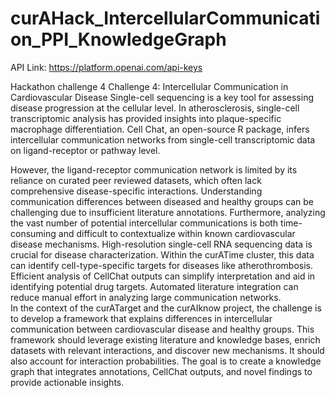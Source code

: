 # curAHack_IntercellularCommunication_PPI_KnowledgeGraph


API Link: https://platform.openai.com/api-keys


Hackathon challenge 4
Challenge 4: Intercellular Communication in Cardiovascular Disease 
Single-cell sequencing is a key tool for assessing disease progression at the cellular level. In 
atherosclerosis, single-cell transcriptomic analysis has provided insights into plaque-specific 
macrophage differentiation. Cell Chat, an open-source R package, infers intercellular communication 
networks from single-cell transcriptomic data on ligand-receptor or pathway level.  

However, the ligand-receptor communication network is limited by its reliance on curated peer
reviewed datasets, which often lack comprehensive disease-specific interactions. Understanding 
communication differences between diseased and healthy groups can be challenging due to 
insufficient literature annotations. Furthermore, analyzing the vast number of potential intercellular 
communications is both time-consuming and difficult to contextualize within known cardiovascular 
disease mechanisms. 
High-resolution single-cell RNA sequencing data is crucial for disease characterization. Within the 
curATime cluster, this data can identify cell-type-specific targets for diseases like atherothrombosis. 
Efficient analysis of CellChat outputs can simplify interpretation and aid in identifying potential drug 
targets. Automated literature integration can reduce manual effort in analyzing large communication 
networks.  
In the context of the curATarget and the curAIknow project, the challenge is to develop a framework 
that explains differences in intercellular communication between cardiovascular disease and healthy 
groups. This framework should leverage existing literature and knowledge bases, enrich datasets with 
relevant interactions, and discover new mechanisms. It should also account for interaction 
probabilities. The goal is to create a knowledge graph that integrates annotations, CellChat outputs, 
and novel findings to provide actionable insights. 
